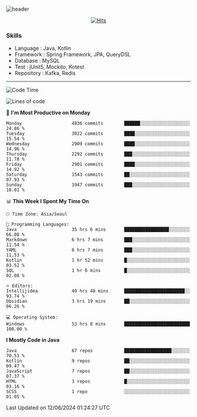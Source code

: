 <!-- Github Profile Readme로 프로필 꾸미기 : https://zzsza.github.io/development/2020/07/10/make-github-profile-readme/ -->

<!-- github theme -->
  <!-- 
    ![header](https://capsule-render.vercel.app/api?type=slice&color=e0f0e3&height=150&section=header&text=beasy&fontSize=45)
  -->
  ![header](https://capsule-render.vercel.app/api?type=soft&color=e0f0e3&height=150&section=header&text=Choi-YongSeok&fontSize=55&animation=twinkling)


<!-- hits count : https://hits.seeyoufarm.com/ -->
<div align=center>
    
  [![Hits](https://hits.seeyoufarm.com/api/count/incr/badge.svg?url=https%3A%2F%2Fgithub.com%2Fchoi-ys&count_bg=%2379C83D&title_bg=%23555555&icon=&icon_color=%23E7E7E7&title=hits&edge_flat=false)](https://hits.seeyoufarm.com)

</div>


<!-- Committed Top Lang -->
<div align=center>
</div>


### Skills
 - Language : Java, Kotlin
 - Framework : Spring Framework, JPA, QueryDSL
 - Database : MySQL
 - Test : jUnit5, Mockito, Kotest
 - Repository : Kafka, Redis

---

<!--START_SECTION:waka-->
![Code Time](http://img.shields.io/badge/Code%20Time-4%2C154%20hrs%2016%20mins-blue)

![Lines of code](https://img.shields.io/badge/From%20Hello%20World%20I%27ve%20Written-14.8%20million%20lines%20of%20code-blue)

📅 **I'm Most Productive on Monday** 

```text
Monday                   4836 commits        ██████░░░░░░░░░░░░░░░░░░░   24.86 % 
Tuesday                  3022 commits        ████░░░░░░░░░░░░░░░░░░░░░   15.54 % 
Wednesday                2909 commits        ████░░░░░░░░░░░░░░░░░░░░░   14.96 % 
Thursday                 2292 commits        ███░░░░░░░░░░░░░░░░░░░░░░   11.78 % 
Friday                   2901 commits        ████░░░░░░░░░░░░░░░░░░░░░   14.92 % 
Saturday                 1543 commits        ██░░░░░░░░░░░░░░░░░░░░░░░   07.93 % 
Sunday                   1947 commits        ███░░░░░░░░░░░░░░░░░░░░░░   10.01 % 
```


📊 **This Week I Spent My Time On** 

```text
🕑︎ Time Zone: Asia/Seoul

💬 Programming Languages: 
Java                     35 hrs 6 mins       █████████████████░░░░░░░░   66.08 % 
Markdown                 6 hrs 7 mins        ███░░░░░░░░░░░░░░░░░░░░░░   11.54 % 
YAML                     6 hrs 7 mins        ███░░░░░░░░░░░░░░░░░░░░░░   11.53 % 
Kotlin                   1 hr 52 mins        █░░░░░░░░░░░░░░░░░░░░░░░░   03.52 % 
SQL                      1 hr 6 mins         █░░░░░░░░░░░░░░░░░░░░░░░░   02.08 % 

🔥 Editors: 
Intellijidea             49 hrs 48 mins      ███████████████████████░░   93.74 % 
Obsidian                 3 hrs 19 mins       ██░░░░░░░░░░░░░░░░░░░░░░░   06.26 % 

💻 Operating System: 
Windows                  53 hrs 8 mins       █████████████████████████   100.00 % 
```

**I Mostly Code in Java** 

```text
Java                     67 repos            ██████████████████░░░░░░░   70.53 % 
Kotlin                   9 repos             ██░░░░░░░░░░░░░░░░░░░░░░░   09.47 % 
JavaScript               7 repos             ██░░░░░░░░░░░░░░░░░░░░░░░   07.37 % 
HTML                     3 repos             █░░░░░░░░░░░░░░░░░░░░░░░░   03.16 % 
SCSS                     1 repo              ░░░░░░░░░░░░░░░░░░░░░░░░░   01.05 % 
```




 Last Updated on 12/06/2024 01:24:27 UTC
<!--END_SECTION:waka-->

<!-- 
![footer](https://capsule-render.vercel.app/api?section=footer&type=slice&color=e0f0e3)
-->

